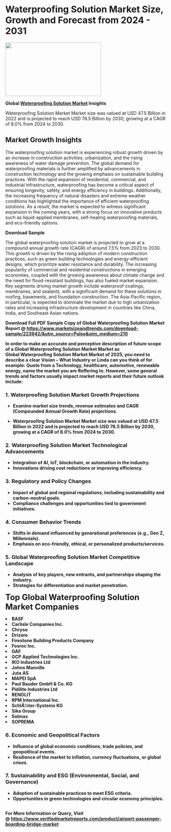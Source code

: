 <H1>Waterproofing Solution Market Size, Growth and Forecast from 2024 - 2031</H1><img class="aligncenter size-medium wp-image-584254" src="https://thirdeyenews.in/wp-content/uploads/2024/09/Global-Market-Research-300x168.jpeg" alt="" width="300" height="168" /><p><strong>Global&nbsp;<a href="https://www.marketsizeandtrends.com/download-sample/223942/&amp;utm_source=Pulse&amp;utm_medium=210">Waterproofing Solution Market</a> Insights</strong></p><p>Waterproofing Solution Market Market size was valued at USD 47.5 Billion in 2022 and is projected to reach USD 76.5 Billion by 2030, growing at a CAGR of 8.0% from 2024 to 2030.</p><p><h2>Market Growth Insights</h2> <p>The waterproofing solution market is experiencing robust growth driven by an increase in construction activities, urbanization, and the rising awareness of water damage prevention. The global demand for waterproofing materials is further amplified by advancements in construction technology and the growing emphasis on sustainable building practices. With the rapid expansion of residential, commercial, and industrial infrastructure, waterproofing has become a critical aspect of ensuring longevity, safety, and energy efficiency in buildings. Additionally, the increasing frequency of natural disasters and extreme weather conditions has highlighted the importance of efficient waterproofing solutions. As a result, the market is expected to witness significant expansion in the coming years, with a strong focus on innovative products such as liquid-applied membranes, self-healing waterproofing materials, and eco-friendly options.</p> <p><strong>Download Sample</strong></p> <p>The global waterproofing solution market is projected to grow at a compound annual growth rate (CAGR) of around 7.5% from 2023 to 2030. This growth is driven by the rising adoption of modern construction practices, such as green building technologies and energy-efficient designs, which prioritize water resistance and durability. The increasing popularity of commercial and residential constructions in emerging economies, coupled with the growing awareness about climate change and the need for flood-resistant buildings, has also fueled market expansion. Key segments driving market growth include waterproof coatings, membranes, and sealants, with a significant demand for these solutions in roofing, basements, and foundation construction. The Asia-Pacific region, in particular, is expected to dominate the market due to high urbanization rates and increasing infrastructure development in countries like China, India, and Southeast Asian nations.</p> <p><strong></p><p><span class=""><strong>Download Full PDF Sample Copy of Global Waterproofing Solution Market Report</strong> @ <a href="https://www.marketsizeandtrends.com/download-sample/223942/&amp;utm_source=Pulse&amp;utm_medium=210" target="_blank">https://www.marketsizeandtrends.com/download-sample/223942/&amp;utm_source=Pulse&amp;utm_medium=210</a></span></p><p>In order to make an accurate and perceptive description of future scope of a Global&nbsp;Waterproofing Solution Market Market as Global&nbsp;Waterproofing Solution Market Market of 2025, you need to describe a clear Vision &ndash; What Industry or Linda can you think of for example: Quote from a Technology, healthcare, automotive, renewable energy, name the market you are Reffering to. However, some general trends and factors usually impact market reports and their future outlook include:</p><h3>1.&nbsp;<strong>Waterproofing Solution Market Growth Projections</strong></h3><ul><li>Examine market size trends, revenue estimates and CAGR (Compounded Annual Growth Rate) projections.</li><li><p>Waterproofing Solution Market Market size was valued at USD 47.5 Billion in 2022 and is projected to reach USD 76.5 Billion by 2030, growing at a CAGR of 8.0% from 2024 to 2030.</p></li></ul><h3>2.&nbsp;<strong>Waterproofing Solution Market Technological Advancements</strong></h3><ul><li>Integration of AI, IoT, blockchain, or automation in the industry.</li><li>Innovations driving cost reductions or improving efficiency.</li></ul><h3>3.&nbsp;<strong>Regulatory and Policy Changes</strong></h3><ul><li>Impact of global and regional regulations, including sustainability and carbon-neutral goals.</li><li>Compliance challenges and opportunities tied to government initiatives.</li></ul><h3>4.&nbsp;<strong>Consumer Behavior Trends</strong></h3><ul><li>Shifts in demand influenced by generational preferences (e.g., Gen Z, Millennials).</li><li>Emphasis on eco-friendly, ethical, or personalized products/services.</li></ul><h3>5.&nbsp;<strong>Global Waterproofing Solution Market Competitive Landscape</strong></h3><ul><li>Analysis of key players, new entrants, and partnerships shaping the industry.</li><li>Strategies for differentiation and market penetration.</li></ul><p data-pm-slice="1 1 []"><span style="color: inherit; font-family: inherit; font-size: 25px;">Top Global Waterproofing Solution Market Companies</span></p><div class="" data-test-id=""><p><li>BASF</li><li> Carlisle Companies Inc.</li><li> Chryso</li><li> Drizoro</li><li> Firestone Building Products Company</li><li> Fosroc Inc.</li><li> GAF</li><li> GCP Applied Technologies Inc.</li><li> IKO Industries Ltd</li><li> Johns Manville</li><li> Juta AS</li><li> MAPEI SpA</li><li> Paul Bauder GmbH & Co. KG</li><li> Pidilite Industries Ltd</li><li> RENOLIT</li><li> RPM International Inc.</li><li> SchlÃ¼ter-Systems KG</li><li> Sika Group</li><li> Solmax</li><li> SOPREMA</li></p></div><h3>6.&nbsp;<strong>Economic and Geopolitical Factors</strong></h3><ul><li>Influence of global economic conditions, trade policies, and geopolitical events.</li><li>Resilience of the market to inflation, currency fluctuations, or global crises.</li></ul><h3>7.&nbsp;<strong>Sustainability and ESG (Environmental, Social, and Governance)</strong></h3><ul><li>Adoption of sustainable practices to meet ESG criteria.</li><li>Opportunities in green technologies and circular economy principles.</li></ul><h2><strong style="font-size: 14px;">For More Information or Query, Visit @&nbsp;</strong><a style="background-color: #ffffff; font-size: 14px;" href="https://www.marketsizeandtrends.com/report/waterproofing-solution-market/" target="_blank">https://www.verifiedmarketreports.com/product/airport-passenger-boarding-bridge-market</a></h2>
